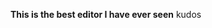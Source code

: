 **This is the best editor I have ever seen**
kudos
<!--stackedit_data:
eyJoaXN0b3J5IjpbLTE5NTYyNzIwMTRdfQ==
-->